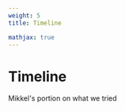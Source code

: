 ```yaml
---
weight: 5
title: Timeline

mathjax: true
---
```


# Timeline

<aside class="notice">
Mikkel's portion on what we tried
</aside>